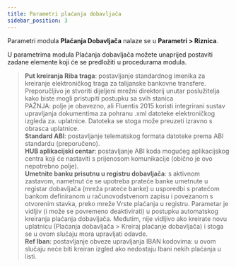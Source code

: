 ```yaml
---
title: Parametri plaćanja dobavljača 
sidebar_position: 3
---
```


Parametri modula **Plaćanja Dobavljača** nalaze se u **Parametri > Riznica**.

U parametrima modula Plaćanja dobavljača možete unaprijed postaviti zadane elemente koji će se predložiti u procedurama modula. 

> **Put kreiranja Riba traga**: postavljanje standardnog imenika za kreiranje elektroničkog traga za talijanske bankovne transfere. Preporučljivo je stvoriti dijeljeni mrežni direktorij unutar poslužitelja kako biste mogli pristupiti postupku sa svih stanica  
PAŽNJA: polje je obavezno, ali Fluentis 2015 koristi integrirani sustav upravljanja dokumentima za pohranu .xml datoteke elektroničkog izgleda za. uplatnice. Datoteka se stoga može preuzeti izravno s obrasca uplatnice.  
> **Standard ABI**: postavljanje telematskog formata datoteke prema ABI standardu (preporučeno).  
> **HUB aplikacijski centar**: postavljanje ABI koda mogućeg aplikacijskog centra koji će nastaviti s prijenosom komunikacije (obično je ovo nepotrebno polje).  
> **Umetnite banku prisutnu u registru dobavljača**:  s aktivnom zastavom, nametnut će se upotreba prateće banke umetnute u registar dobavljača (mreža prateće banke) u usporedbi s pratećom bankom definiranom u računovodstvenom zapisu i povezanom s otvorenim stavka, preko mreže Vrste plaćanja u registru. Parametar je vidljiv (i može se povremeno deaktivirati) u postupku automatskog kreiranja plaćanja dobavljača. Međutim, nije vidljivo ako kreirate novu uplatnicu (Plaćanja dobavljača > Kreiraj plaćanje dobavljača) i stoga se u ovom slučaju mora upravljati odavde.  
> **Ref Iban**: postavljanje obveze upravljanja IBAN kodovima: u ovom slučaju neće biti kreiran izgled ako nedostaju Ibani nekih plaćanja u listi.
